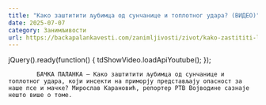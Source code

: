 ```yaml
---
title: "Како заштитити љубимца од сунчанице и топлотног удара? (ВИДЕО)"
date: 2025-07-07
category: Занимљивости
url: https://backapalankavesti.com/zanimljivosti/zivot/kako-zastititi-ljubimca-od-suncanice-i-toplotnog-udara/
---
```


jQuery().ready(function() {
                            tdShowVideo.loadApiYoutube(); 
                        });
                        
                    
            БАЧКА ПАЛАНКА – Како заштитити љубимца од сунчанице и топлотног удара, који инсекти на приморју представљају опасност за наше псе и мачке? Мирослав Карановић, репортер РТВ Војводине сазнаје нешто више о томе.

